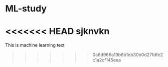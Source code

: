 # ML-study
<<<<<<< HEAD
sjknvkn
=======
This is machine learning text
>>>>>>> 0a6d966a19b6b1eb30b0d27fdfe2c1a2cf145eea
